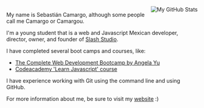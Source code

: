 <a href="https://github.com/anuraghazra/github-readme-stats">
  <img align="right"  src="https://github-readme-stats.vercel.app/api?username=Mr-Camargo&count_private=true&theme=github_dark&show_icons=true" alt="My GitHub Stats" />
</a>

My name is Sebastián Camargo, although some people call me Camargo or Camargou.

I'm a young student that is a web and Javascript Mexican developer, director, owner, and founder of [Slash Studio](https://github.com/Slashy-Studio).

I have completed several boot camps and courses, like:

* [The Complete Web Development Bootcamp by Angela Yu](https://www.appbrewery.co/p/the-complete-web-development-course)
* [Codeacademy 'Learn Javascript' course](https://www.codecademy.com/learn/introduction-to-javascript)

I have experience working with Git using the command line and using GitHub.

For more information about me, be sure to visit my [website](https://mr-camargo.github.io/mr-camargo) :)